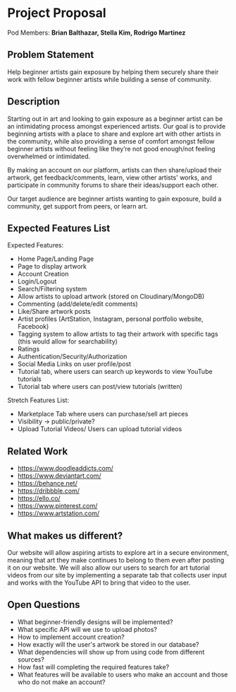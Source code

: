 # Project Proposal

Pod Members: **Brian Balthazar, Stella Kim, Rodrigo Martinez**

## Problem Statement

Help beginner artists gain exposure by helping them securely share their work with fellow beginner artists while building a sense of community.

## Description

Starting out in art and looking to gain exposure as a beginner artist can be an intimidating process amongst experienced artists. Our goal is to provide beginning artists with a place to share and explore art with other artists in the community, while also providing a sense of comfort amongst fellow beginner artists without feeling like they’re not good enough/not feeling overwhelmed or intimidated.

By making an account on our platform, artists can then share/upload their artwork, get feedback/comments, learn, view other artists' works, and participate in community forums to share their ideas/support each other.

Our target audience are beginner artists wanting to gain exposure, build a community, get support from peers, or learn art. 

## Expected Features List

Expected Features:
* Home Page/Landing Page 
* Page to display artwork
* Account Creation
* Login/Logout
* Search/Filtering system
* Allow artists to upload artwork (stored on Cloudinary/MongoDB)
* Commenting (add/delete/edit comments)
* Like/Share artwork posts
* Artist profiles (ArtStation, Instagram, personal portfolio website, Facebook)
* Tagging system to allow artists to tag their artwork with specific tags (this would allow for searchability)
* Ratings
* Authentication/Security/Authorization
* Social Media Links on user profile/post
* Tutorial tab, where users can search up keywords to view YouTube tutorials 
* Tutorial tab where users can post/view tutorials (written)

Stretch Features List:
* Marketplace Tab where users can purchase/sell art pieces
* Visibility → public/private?
* Upload Tutorial Videos/ Users can upload tutorial videos

## Related Work

* https://www.doodleaddicts.com/ 
* https://www.deviantart.com/ 
* https://behance.net/ 
* https://dribbble.com/ 
* https://ello.co/ 
* https://www.pinterest.com/ 
* https://www.artstation.com/

## What makes us different?
Our website will allow aspiring artists to explore art in a secure environment, meaning that art they make continues to belong to them even after posting it on our website. We will also allow our users to search for art tutorial videos from our site by implementing a separate tab that collects user input and works with the YouTube API to bring that video to the user.

## Open Questions

* What beginner-friendly designs will be implemented?
* What specific API will we use to upload photos?
* How to implement account creation?
* How exactly will the user's artwork be stored in our database?
* What dependencies will show up from using code from different sources?
* How fast will completing the required features take?
* What features will be available to users who make an account and those who do not make an account?

